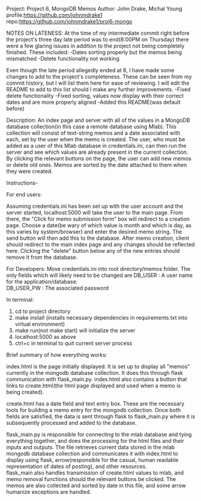 


Project: Project 6, MongoDB Memos
Author: John Drake, Michal Young
profile:https://github.com/johnmdrake1
repo:https://github.com/johnmdrake1/proj6-mongo

NOTES ON LATENESS: At the time of my intermediate commit right before the project's three day late period
was to end(8:00PM on Thursday) there were a few glaring issues in addition to the project not being completely finished.
These included:
-Dates sorting properly but the memos being mismatched
-Delete functionality not working

Even though the late period allegedly ended at 8, I have made some changes to add to the project's completeness. These can be seen
from my commit history, but I will list them here for ease of reviewing. I will edit the README to add to this list should I make 
any further improvements.
-Fixed delete functionality
-Fixed sorting, values now display with their correct dates and are more properly aligned
-Added this README(was default before)




Description:
An index page and server with all of the values in a MongoDB database collection(in this case a remote database using Mlab).
This collection will consist of text-string memos and a date associated with each, set by the user when the memo is created.
The user, who must be added as a user of this Mlab database in credentials.ini, can then run the server and see which values
are already present in the current collection. By clicking the relevant buttons on the page, the user can add new memos
or delete old ones. Memos are sorted by the date attached to them when they were created.

Instructions-

For end users:

Assuming credentials.ini has been set up with the user account and the server started, localhost:5000 will take the user to 
the main page. From there, the "Click for memo submission form" box will redirect to a creation page. Choose a date(be wary of
which value is month and which is day, as this varies by system/browser) and enter the desired memo string. The send button will
then add this to the database. After memo creation, client should redirect to the main index page and any changes should be 
reflected here. Clicking the "delete" button below any of the new entries should remove it from the database.

For Developers:
Move credentials.ini into root directory/memos folder. The only fields which will likely need to be changed are
DB_USER : A user name for the application/database.  
DB_USER_PW : The associated password

In terminal:
1. cd to project directory
2. make install (installs necessary dependencies in requirements.txt into virtual environment)
3. make run(not make start) will initialize the server
4. localhost:5000 as above
5. ctrl+c in terminal to quit current server process

Brief summary of how everything works:

index.html is the page initially displayed. It is set up to display all "memos" currently in the mongodb database
collection. It does this through flask communication with flask_main.py. index.html also contains a button that links to create.html(the html
page displayed and used when a memo is being created).

create.html has a date field and text entry box. These are the necessary tools for building a memo entry for the mongodb collection.
Once both fields are satisfied, the data is sent through flask to flask_main.py where it is subsequently processed and 
added to the database.

flask_main.py is responsible for connecting to the mlab database and tying everything together, and does the processing for the html files and their inputs and 
outputs. The file retrieves current data stored in the mlab mongodb database collection and communicates it with index.html to 
display using flask, arrow(responsible for the casual, human readable representation of dates of posting), and other resources.  
flask_main also handles transmission of create.html values to mlab, and memo removal functions should the relevant buttons be clicked. 
The memos are also collected and sorted by date in this file, and some arrow humanize exceptions are handled.

 